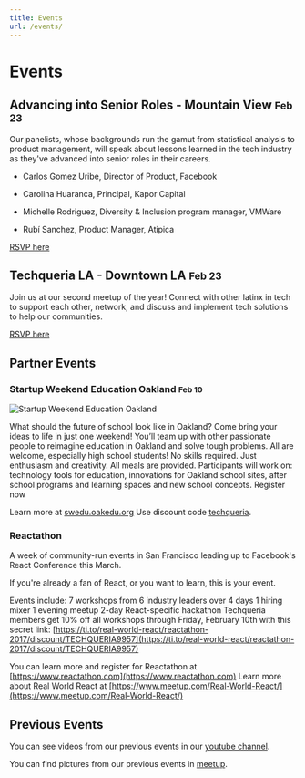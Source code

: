 ```yaml
---
title: Events
url: /events/
---
```


# Events

## Advancing into Senior Roles - Mountain View <small>Feb 23</small>

Our panelists, whose backgrounds run the gamut from statistical analysis to product management, will speak about lessons learned in the tech industry as they've advanced into senior roles in their careers.

- Carlos Gomez Uribe, Director of Product, Facebook

- Carolina Huaranca, Principal, Kapor Capital

- Michelle Rodriguez, Diversity & Inclusion program manager, VMWare

- Rubí Sanchez, Product Manager, Atipica


[RSVP here](https://www.meetup.com/Latinos-in-Tech-Bay-Area/events/236882451/)

## Techqueria LA - Downtown LA <small>Feb 23</small>

Join us at our second meetup of the year!
Connect with other latinx in tech to support each other, network, and discuss and implement tech solutions to help our communities.

[RSVP here](https://www.eventbrite.com/e/techqueria-la-tickets-31871006037)

<!--No events planned yet for the future, join our [meetup](http://www.meetup.com/Latin-s-in-Tech-Bay-Area) to receive information when available. -->

## Partner Events

### Startup Weekend Education Oakland <small>Feb 10</small>

<img src="/images/oakedu.png" alt="Startup Weekend Education Oakland" />

What should the future of school look like in Oakland? Come bring your ideas to
life in just one weekend! You’ll team up with other passionate people to
reimagine education in Oakland and solve tough problems.  All are welcome,
especially high school students! No skills required. Just enthusiasm and
creativity. All meals are provided. Participants will work on: technology tools
for education, innovations for Oakland school sites, after school programs and
learning spaces and new school concepts. Register now

Learn more at [swedu.oakedu.org](http://swedu.oakedu.org) Use discount code
[techqueria](https://www.eventbrite.com/e/startup-weekend-education-schools-and-tools-for-oakland-tickets-29060726415?discount=techqueria).


### Reactathon

A week of community-run events in San Francisco leading up to Facebook's React Conference this March.

If you're already a fan of React, or you want to learn, this is your event.

Events include:
7 workshops from 6 industry leaders over 4 days
1 hiring mixer
1 evening meetup
2-day React-specific hackathon
Techqueria members get 10% off all workshops through Friday, February 10th with this secret
link: [https://ti.to/real-world-react/reactathon-2017/discount/TECHQUERIA9957](https://ti.to/real-world-react/reactathon-2017/discount/TECHQUERIA9957)

You can learn more and register for Reactathon at [https://www.reactathon.com](https://www.reactathon.com)
Learn more about Real World React at [https://www.meetup.com/Real-World-React/](https://www.meetup.com/Real-World-React/)

## Previous Events

You can see videos from our previous events in our [youtube channel](https://www.youtube.com/channel/UCUhXR0BOgyqrS1E_Sr4PVjQ).

You can find pictures from our previous events in [meetup](https://www.meetup.com/Latinos-in-Tech-Bay-Area/photos/).

